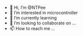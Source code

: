 - 👋 Hi, I’m @NTPee
- 👀 I’m interested in microcontroller 
- 🌱 I’m currently learning 
- 💞️ I’m looking to collaborate on ...
- 📫 How to reach me ...

<!---
NTPee/NTPee is a ✨ special ✨ repository because its `README.md` (this file) appears on your GitHub profile.
You can click the Preview link to take a look at your changes.
--->
